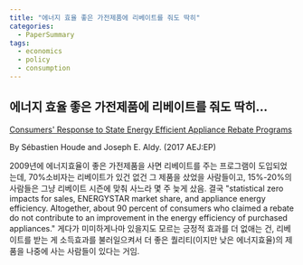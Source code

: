 ```yaml
---
title: "에너지 효율 좋은 가전제품에 리베이트를 줘도 딱히"
categories:
  - PaperSummary
tags:
  - economics
  - policy
  - consumption
---
```


## 에너지 효율 좋은 가전제품에 리베이트를 줘도 딱히...

[Consumers' Response to State Energy Efficient Appliance Rebate Programs](https://www.aeaweb.org/articles?id=10.1257/pol.20140383)

By Sébastien Houde and Joseph E. Aldy. (2017 AEJ:EP)

<!--
Through an evaluation of the 2009 Recovery Act's State Energy Efficient Appliance Rebate Program, this paper examines consumers' response to energy efficiency rebates. The analysis shows that 70 percent of consumers claiming a rebate were inframarginal and an additional 15 percent-20 percent of consumers simply delayed their purchases by a few weeks. Consumers responded to rebates by upgrading to higher quality, but less energy-efficient models. Overall the impact of the program on long-term energy demand is likely to be small. Measures of government expenditure per unit of energy saved are an order of magnitude higher than estimates for other energy efficiency programs.
-->


2009년에 에너지효율이 좋은 가전제품을 사면 리베이트를 주는 프로그램이 도입되었는데, 70%소비자는 리베이트가 있건 없건 그 제품을 샀었을 사람들이고, 15%-20%의 사람들은 그냥 리베이트 시즌에 맞춰 사느라 몇 주 늦게 샀음. 결국 \"statistical zero impacts for sales, ENERGYSTAR market share, and appliance energy efficiency. Altogether, about 90 percent of consumers who claimed a rebate do not contribute to an improvement in the energy efficiency of purchased appliances.\" 게다가 미미하게나마 있을지도 모르는 긍정적 효과를 더 없애는 건, 리베이트를 받는 게 소득효과를 불러일으켜서 더 좋은 퀄리티(이지만 낮은 에너지효율)의 제품을 나중에 사는 사람들이 있다는 거임.
